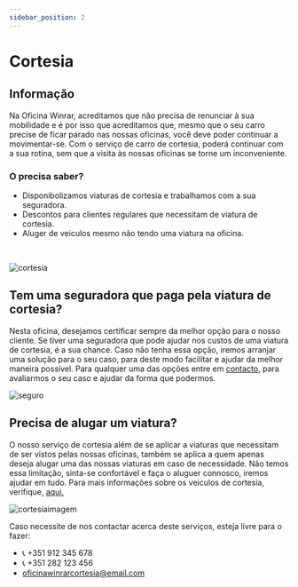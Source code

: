 ```yaml
---
sidebar_position: 2
---
```


# Cortesia
## Informação

Na Oficina Winrar, acreditamos que não precisa de renunciar à sua mobilidade e é por isso que acreditamos que, mesmo que o seu carro precise de ficar parado nas nossas oficinas, você deve poder continuar a movimentar-se.
Com o serviço de carro de cortesia, poderá continuar com a sua rotina, sem que a visita às nossas oficinas se torne um inconveniente.

### O precisa saber?
+ Disponibolizamos viaturas de cortesia e trabalhamos com a sua seguradora.
+ Descontos para clientes regulares que necessitam de viatura de cortesia.
+ Aluger de veiculos mesmo não tendo uma viatura na oficina.
<br />

![cortesia](https://cdn.discordapp.com/attachments/1049372613945851975/1189589115029700729/cortesias.png?ex=659eb632&is=658c4132&hm=12e554fd90238e7740cca68f21a981751b416abd59698cee9df0e171c4de3f40&)

## Tem uma seguradora que paga pela viatura de cortesia?
Nesta oficina, desejamos certificar sempre da melhor opção para o nosso cliente. Se tiver uma seguradora que pode ajudar nos custos de uma viatura de cortesia, é a sua chance.
Caso não tenha essa opção, iremos arranjar uma solução para o seu caso, para deste modo facilitar e ajudar da melhor maneira possível. 
Para qualquer uma das opções entre em [contacto](https://a70563.github.io/TP3/Contactos), para avaliarmos o seu caso e ajudar da forma que podermos. 
<br />

![seguro](https://cdn.discordapp.com/attachments/1049372613945851975/1189587521231917086/seguros.png?ex=659eb4b6&is=658c3fb6&hm=2c8988b319730f3d44b94b7a74540f8b161a9b59efaeb57d87468f831169c060&)

## Precisa de alugar um viatura?
O nosso serviço de cortesia além de se aplicar a viaturas que necessitam de ser vistos pelas nossas oficinas, também se aplica a quem apenas deseja alugar uma das nossas viaturas em caso de necessidade. Não temos essa limitação, sinta-se confortável e faça o aluguer connosco, iremos ajudar em tudo. Para mais informações sobre os veiculos de cortesia, verifique, [aqui.](https://a70563.github.io/TP3/docs/Pre%C3%A7%C3%A1rio/Cortesia)

![cortesiaimagem](https://cdn.discordapp.com/attachments/1049372613945851975/1189592845401739315/WINRAR.png?ex=659eb9ab&is=658c44ab&hm=2a8740e893ed6c1afcc3946504f1dbc1e8d5c9ab35ccb3f935a0f46559352137&)
<br />

 Caso necessite de nos contactar acerca deste serviços, esteja livre para o fazer:
 + :telephone_receiver: +351 912 345 678
 + :telephone_receiver: +351 282 123 456
 + oficinawinrarcortesia@email.com